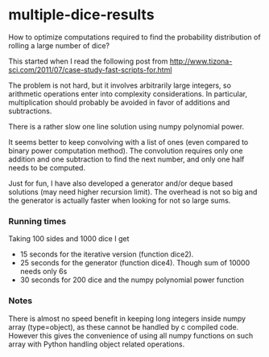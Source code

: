 # multiple-dice-results

How to optimize computations required to find the probability distribution of rolling a large number of dice?

This started when I read the following post from http://www.tizona-sci.com/2011/07/case-study-fast-scripts-for.html

The problem is not hard, but it involves arbitrarily large integers, so arithmetic operations enter into complexity considerations. In particular, multiplication should probably be avoided in favor of additions and subtractions.

There is a rather slow one line solution using numpy polynomial power.

It seems better to keep convolving with a list of ones (even compared to binary power computation method). The convolution requires only one addition and one subtraction to find the next number, and only one half needs to be computed.

Just for fun, I have also developed a generator and/or deque based solutions (may need higher recursion limit). The overhead is not so big and the generator is actually faster when looking for not so large sums.

### Running times

Taking 100 sides and 1000 dice I get
- 15 seconds for the iterative version (function dice2).
- 25 seconds for the generator (function dice4). Though sum of 10000 needs only 6s
- 30 seconds for 200 dice and the numpy polynomial power function

### Notes

There is almost no speed benefit in keeping long integers inside numpy array (type=object), as these cannot be handled by c compiled code. However this gives the convenience of using all numpy functions on such array with Python handling object related operations.
